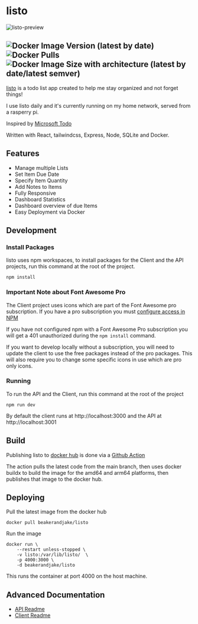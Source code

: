# listo

![listo-preview](https://user-images.githubusercontent.com/1727349/204873759-09b2cbb5-84b3-42f8-bf84-26a390183b2d.png)

![Docker Image Version (latest by date)](https://img.shields.io/docker/v/beakerandjake/listo?label=dockerhub&logo=docker)
![Docker Pulls](https://img.shields.io/docker/pulls/beakerandjake/listo?logo=docker)
![Docker Image Size with architecture (latest by date/latest semver)](https://img.shields.io/docker/image-size/beakerandjake/listo?logo=docker)
---

[listo](https://beakerandjake.github.io/listo) is a todo list app created to help me stay organized and not forget things! 

I use listo daily and it's currently running on my home network, served from a rasperry pi.

Inspired by [Microsoft Todo](https://todo.microsoft.com/tasks/)

Written with React, tailwindcss, Express, Node, SQLite and Docker. 

## Features
* Manage multiple Lists
* Set Item Due Date
* Specify Item Quantity
* Add Notes to Items
* Fully Responsive
* Dashboard Statistics
* Dashboard overview of due Items
* Easy Deployment via Docker

## Development

### Install Packages
listo uses npm workspaces, to install packages for the Client and the API projects, run this command at the root of the project.
```
npm install 
```

### Important Note about Font Awesome Pro
The Client project uses icons which are part of the Font Awesome pro subscription. If you have a pro subscription you must [configure access in NPM](https://fontawesome.com/docs/web/setup/packages#configure-access)

If you have not configured npm with a Font Awesome Pro subscription you will get a 401 unauthorized during the `npm install` command. 

If you want to develop locally without a subscription, you will need to update the client to use the free packages instead of the pro packages. This will also require you to change some specific icons in use which are pro only icons.

### Running
To run the API and the Client, run this command at the root of the project
```
npm run dev
```

By default the client runs at http://localhost:3000 and the API at http://localhost:3001

## Build

Publishing listo to [docker hub](https://hub.docker.com/repository/docker/beakerandjake/listo) is done via a [Github Action](https://github.com/beakerandjake/listo/actions/workflows/docker-publish.yml)

The action pulls the latest code from the main branch, then uses docker buildx to build the image for the amd64 and arm64 platforms, then publishes that image to the docker hub.

## Deploying

Pull the latest image from the docker hub
```
docker pull beakerandjake/listo
```

Run the image
```
docker run \
    --restart unless-stopped \
    -v listo:/var/lib/listo/  \
    -p 4000:3000 \
    -d beakerandjake/listo
```
This runs the container at port 4000 on the host machine. 

## Advanced Documentation

* [API Readme](https://github.com/beakerandjake/listo/blob/main/api/README.md)
* [Client Readme](https://github.com/beakerandjake/listo/blob/main/client/README.md)